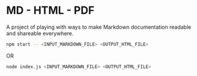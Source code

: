 # MD - HTML - PDF
A project of playing with ways to make Markdown documentation readable and shareable everywhere.


```bash
npm start -- <INPUT_MARKDOWN_FILE> <OUTPUT_HTML_FILE>
```
OR
```bash
node index.js <INPUT_MARKDOWN_FILE> <OUTPUT_HTML_FILE>
```